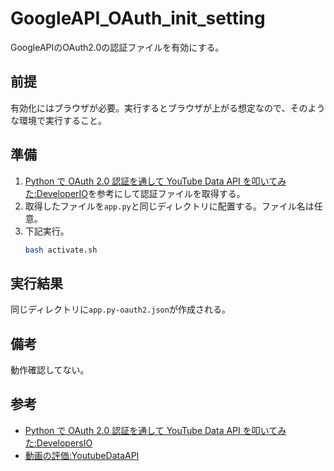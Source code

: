 # GoogleAPI_OAuth_init_setting
GoogleAPIのOAuth2.0の認証ファイルを有効にする。

## 前提

有効化にはブラウザが必要。実行するとブラウザが上がる想定なので、そのような環境で実行すること。

## 準備

1. [Python で OAuth 2.0 認証を通して YouTube Data API を叩いてみた:DeveloperIO](https://dev.classmethod.jp/articles/oauth2-youtube-data-api/)を参考にして認証ファイルを取得する。
2. 取得したファイルを```app.py```と同じディレクトリに配置する。ファイル名は任意。
3. 下記実行。
    ``` bash
    bash activate.sh
    ```

## 実行結果

同じディレクトリに```app.py-oauth2.json```が作成される。

## 備考

動作確認してない。

## 参考

- [Python で OAuth 2.0 認証を通して YouTube Data API を叩いてみた:DevelopersIO](https://dev.classmethod.jp/articles/oauth2-youtube-data-api/)
- [動画の評価:YoutubeDataAPI](https://developers.google.com/youtube/v3/code_samples/python?hl=ja#rate__like__a_video)

